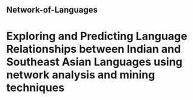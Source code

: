 ## Network-of-Languages

# Exploring and Predicting Language Relationships between Indian and Southeast Asian Languages using network analysis and mining techniques
